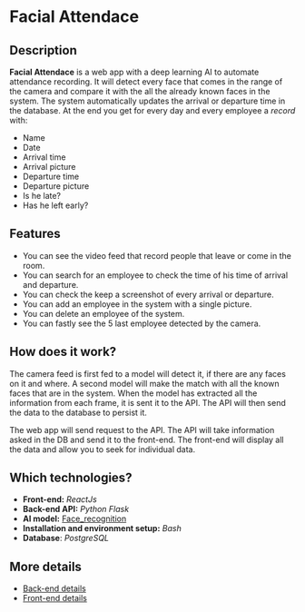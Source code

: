 # Facial Attendace

## Description

**Facial Attendace** is a web app with a deep learning AI to automate attendance recording.
It will detect every face that comes in the range of the camera and compare it with the all the already known faces
in the system. The system automatically updates the arrival or departure time in the database.
At the end you get for every day and every employee a *record* with:
* Name
* Date
* Arrival time
* Arrival picture
* Departure time
* Departure picture
* Is he late?
* Has he left early?

## Features

* You can see the video feed that record people that leave or come in the room.
* You can search for an employee to check the time of his time of arrival and departure.
* You can check the keep a screenshot of every arrival or departure.
* You can add an employee in the system with a single picture.
* You can delete an employee of the system.
* You can fastly see the 5 last employee detected by the camera.


## How does it work?

The camera feed is first fed to a model will detect it, if there are any faces on it and where.
A second model will make the match with all the known faces that are in the system.
When the model has extracted all the information from each frame, it is sent it to the API.
The API will then send the data to the database to persist it.

The web app will send request to the API. The API will take information asked in the DB and send it to the front-end.
The front-end will display all the data and allow you to seek for individual data.


## Which technologies?

* **Front-end:** *ReactJs*
* **Back-end API:** *Python Flask*
* **AI model:** [Face_recognition](https://github.com/ageitgey/face_recognition)
* **Installation and environment setup:** *Bash*
* **Database**: *PostgreSQL*


## More details
* [Back-end details](API/readme.md)
* [Front-end details](frontend/face-attendance/readme.md)

